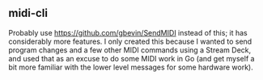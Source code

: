 ## midi-cli

Probably use https://github.com/gbevin/SendMIDI instead of this; it has considerably more features. I only
created this because I wanted to send program changes and a few other MIDI commands using a Stream Deck, and used
that as an excuse to do some MIDI work in Go (and get myself a bit more familiar with the lower level messages for
some hardware work).
